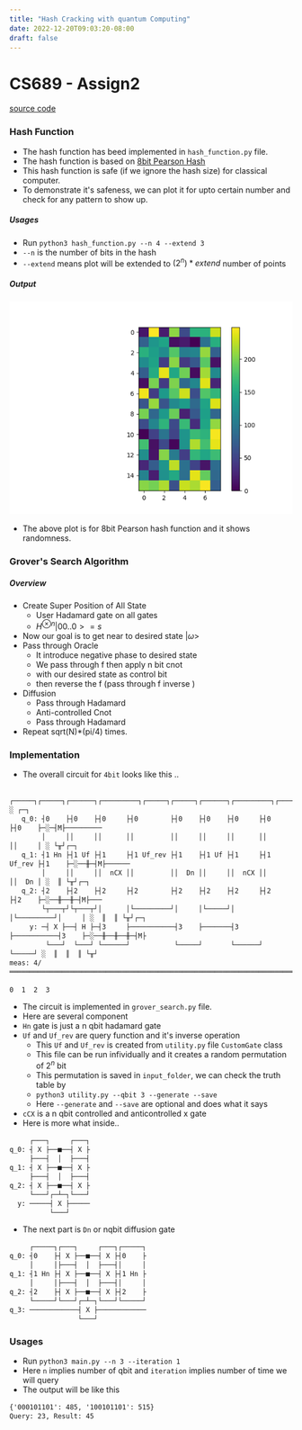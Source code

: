 ```yaml
---
title: "Hash Cracking with quantum Computing"
date: 2022-12-20T09:03:20-08:00
draft: false
---
```

# CS689 - Assign2
[source code](https://github.com/RupakBiswas-2304/CS689/tree/main/assignment2)

### Hash Function
- The hash function has beed implemented in `hash_function.py` file.
- The hash function is based on [8bit Pearson Hash](https://en.wikipedia.org/wiki/Pearson_hashing)
- This hash function is safe (if we ignore the hash size) for classical computer. 
- To demonstrate it's safeness, we can plot it for upto certain number and check for any pattern to show up.
##### Usages
- Run `python3 hash_function.py --n 4 --extend 3`
- `--n` is the number of bits in the hash
- `--extend` means plot will be extended to $(2^n)*extend$ number of points

##### Output
![Hash Function](../images/pearson_8bit.png)
- The above plot is for 8bit Pearson hash function and it shows randomness.

### Grover's Search Algorithm
##### Overview
- Create Super Position of All State
	- User Hadamard gate on all gates 
	- $H^{\otimes n}|00..0> = s$
- Now our goal is to get near to desired state $|\omega>$
- Pass through Oracle
	- It introduce negative phase to desired state
	- We pass through f then apply n bit cnot
	- with our desired state as control bit
	- then reverse the f (pass through f inverse )
- Diffusion 
	- Pass through Hadamard
	- Anti-controlled Cnot
	- Pass through Hadamard
- Repeat sqrt(N)*(pi/4) times.


### Implementation
- The overall circuit for `4bit` looks like this ..
```
        ┌─────┐┌─────┐┌──────┐┌─────────┐┌─────┐┌─────┐┌──────┐┌─────────┐┌─────┐ ░ ┌─┐         
   q_0: ┤0    ├┤0    ├┤0     ├┤0        ├┤0    ├┤0    ├┤0     ├┤0        ├┤0    ├─░─┤M├─────────
        │     ││     ││      ││         ││     ││     ││      ││         ││     │ ░ └╥┘┌─┐      
   q_1: ┤1 Hn ├┤1 Uf ├┤1     ├┤1 Uf_rev ├┤1    ├┤1 Uf ├┤1     ├┤1 Uf_rev ├┤1    ├─░──╫─┤M├──────
        │     ││     ││  nCX ││         ││  Dn ││     ││  nCX ││         ││  Dn │ ░  ║ └╥┘┌─┐   
   q_2: ┤2    ├┤2    ├┤2     ├┤2        ├┤2    ├┤2    ├┤2     ├┤2        ├┤2    ├─░──╫──╫─┤M├───
        └┬───┬┘└┬───┬┘│      │└─────────┘│     │└─────┘│      │└─────────┘│     │ ░  ║  ║ └╥┘┌─┐
     y: ─┤ X ├──┤ H ├─┤3     ├───────────┤3    ├───────┤3     ├───────────┤3    ├─░──╫──╫──╫─┤M├
         └───┘  └───┘ └──────┘           └─────┘       └──────┘           └─────┘ ░  ║  ║  ║ └╥┘
meas: 4/═════════════════════════════════════════════════════════════════════════════╩══╩══╩══╩═
                                                                                     0  1  2  3 
```
- The circuit is implemented in `grover_search.py` file.
- Here are several component 
- `Hn` gate is just a n qbit hadamard gate
- `Uf` and `Uf_rev` are query function and it's inverse operation
    - This `Uf` and `Uf_rev` is created from `utility.py` file `CustomGate` class
    - This file can be run infividually and it creates a random permutation of $2^n$ bit
    - This permutation is saved in `input_folder`, we can check the truth table by 
    - `python3 utility.py --qbit 3 --generate --save`
    - Here `--generate` and `--save` are optional and does what it says
- `cCX` is a n qbit controlled and anticontrolled x gate
- Here is more what inside..
```
     ┌───┐     ┌───┐
q_0: ┤ X ├──■──┤ X ├
     ├───┤  │  ├───┤
q_1: ┤ X ├──■──┤ X ├
     ├───┤  │  ├───┤
q_2: ┤ X ├──■──┤ X ├
     └───┘┌─┴─┐└───┘
  y: ─────┤ X ├─────
          └───┘     
```
- The next part is `Dn` or nqbit diffusion gate
```
     ┌─────┐┌───┐     ┌───┐┌─────┐
q_0: ┤0    ├┤ X ├──■──┤ X ├┤0    ├
     │     │├───┤  │  ├───┤│     │
q_1: ┤1 Hn ├┤ X ├──■──┤ X ├┤1 Hn ├
     │     │├───┤  │  ├───┤│     │
q_2: ┤2    ├┤ X ├──■──┤ X ├┤2    ├
     └─────┘└───┘┌─┴─┐└───┘└─────┘
q_3: ────────────┤ X ├────────────
                 └───┘            
```

### Usages
- Run `python3 main.py --n 3 --iteration 1`
- Here `n` implies number of qbit and `iteration` implies number of time we will query
- The output will be like this
```
{'000101101': 485, '100101101': 515}
Query: 23, Result: 45
```